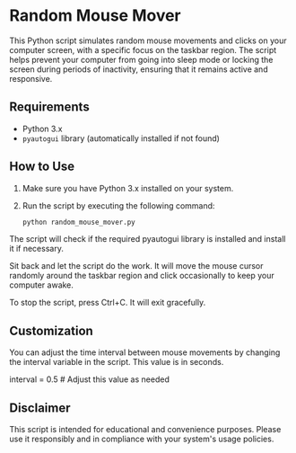 # Random Mouse Mover

This Python script simulates random mouse movements and clicks on your computer screen, with a specific focus on the taskbar region. The script helps prevent your computer from going into sleep mode or locking the screen during periods of inactivity, ensuring that it remains active and responsive.

## Requirements

- Python 3.x
- `pyautogui` library (automatically installed if not found)

## How to Use

1. Make sure you have Python 3.x installed on your system.

2. Run the script by executing the following command:

   ```bash
   python random_mouse_mover.py
   
The script will check if the required pyautogui library is installed and install it if necessary.

Sit back and let the script do the work. It will move the mouse cursor randomly around the taskbar region and click occasionally to keep your computer awake.

To stop the script, press Ctrl+C. It will exit gracefully.

## Customization
You can adjust the time interval between mouse movements by changing the interval variable in the script. This value is in seconds.

   interval = 0.5  # Adjust this value as needed

## Disclaimer
This script is intended for educational and convenience purposes. Please use it responsibly and in compliance with your system's usage policies.
